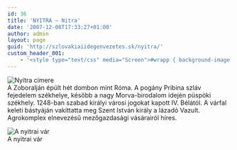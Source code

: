 ```yaml
---
id: 36
title: 'NYITRA – Nitra'
date: '2007-12-08T17:33:27+01:00'
author: admin
layout: page
guid: 'http://szlovakiaiidegenvezetes.sk/nyitra/'
custom_header_001:
    - '<style type="text/css" media="Screen">#wrapp { background-image: url(http://szlovakiaiidegenvezetes.sk/wp-content/themes/sakura-fr/images/szlovakia-nyitra.jpg);}</style>'
---
```


![Nyitra címere](http://szlovakiaiidegenvezetes.sk/wp-content/uploads/2007/12/nyitra-cimer.png)  
A Zoboralján épült hét dombon mint Róma. A pogány Pribina szláv fejedelem székhelye, később a nagy Morva-birodalom idején püspöki székhely. 1248-ban szabad királyi városi jogokat kapott IV. Bélától. A várfal keleti bástyáján vakíttatta meg Szent István király a lázadó Vazult. Agrokomplex elnevezésű mezőgazdasági vásárairól híres.

![A nyitrai vár](http://szlovakiaiidegenvezetes.sk/wp-content/uploads/2007/12/nyitrai-var.jpg)  
A nyitrai vár